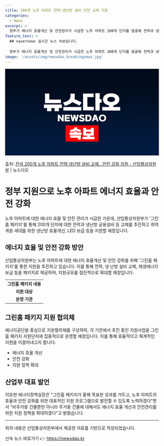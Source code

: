 ```yaml
---
title: 200개 노후 아파트 전력·냉난방 설비 안전 교체 지원
categories:
  - News
excerpt: >
  정부가 에너지 효율개선 및 안전관리가 시급한 노후 아파트 200개 단지를 발굴해 전력과 냉난방 공용설비 등 …
feature_text: >
  ## navernews 실시간 뉴스 속보입니다.

  정부가 에너지 효율개선 및 안전관리가 시급한 노후 아파트 200개 단지를 발굴해 전력과 냉난방 공용설비 등 …
image: '/assets/img/newsdao_breakingnews.jpg'
---
```


![뉴스다오 속보](/assets/img/newsdao_breakingnews.jpg)

<p>출처: <a href="https://newsdao.kr/3753" rel="dofollow">전국 200개 노후 아파트 전력·냉난방 설비 교체…안전 강화 지원 - 산업통상자원부</a> | 뉴스다오</p>

<h1>정부 지원으로 노후 아파트 에너지 효율과 안전 강화</h1>
<p data-ke-size="size16">노후 아파트에 대한 에너지 효율 및 안전 관리가 시급한 가운데, 산업통상자원부가 '그린홈 패키지'를 통해 200개 단지에 대한 전력과 냉난방 공용설비 등 교체를 추진하고 취약계층 세대를 위한 냉난방 효율개선, LED 보급 등을 지원할 예정입니다.</p>

<h2 data-ke-size="size26">에너지 효율 및 안전 강화 방안</h2>
<p data-ke-size="size16">산업통상자원부는 노후 아파트에 대한 에너지 효율개선 및 안전 강화를 위해 '그린홈 패키지'를 통한 지원을 추진하고 있습니다. 이를 통해 전력, 냉·난방 설비 교체, 재생에너지 보급 등을 패키지로 제공하며, 지원규모를 점진적으로 확대할 예정입니다.</p>

<table>
	<tr>
		<td style="text-align: center; height: 17px;"><b>그린홈 패키지 내용</b></td>
	</tr>
	<tr>
		<td style="text-align: center; height: 17px;"><b>지원 대상</b></td>
	</tr>
	<tr>
		<td style="text-align: center; height: 17px;"><b>운영 기관</b></td>
	</tr>
</table>

<h2 data-ke-size="size26">그린홈 패키지 지원 협의체</h2>
<p data-ke-size="size16">에너지공단을 중심으로 지원협의체를 구성하여, 각 기관에서 추진 중인 지원사업을 그린홈 패키지 지원단지에 집중적으로 운영할 예정입니다. 이를 통해 효율적이고 체계적인 지원을 이끌어내고자 합니다.</p>

<ul>
	<li>에너지 효율 개선</li>
	<li>안전 강화</li>
	<li>지원 정책 확대</li>
</ul>

<h2 data-ke-size="size26">산업부 대표 발언</h2>
<p data-ke-size="size16">이호현 에너지정책실장은 "그린홈 패키지가 올해 목표한 성과를 거두고, 노후 아파트의 효율과 안전 강화를 위한 대표적인 지원 프로그램으로 발전할 수 있도록 노력하겠다"면서 "비주거용 건물뿐만 아니라 주거용 건물에 대해서도 에너지 효율 개선과 안전관리를 위한 지원 정책을 확대하겠다"고 밝혔습니다.</p>

<hr>
<p data-ke-size="size16">위의 내용은 산업통상자원부에서 제공한 자료를 기반으로 작성되었습니다.</p> 

신속 뉴스 바로가기 👉 <a href="https://newsdao.kr" rel="dofollow">https://newsdao.kr</a>


